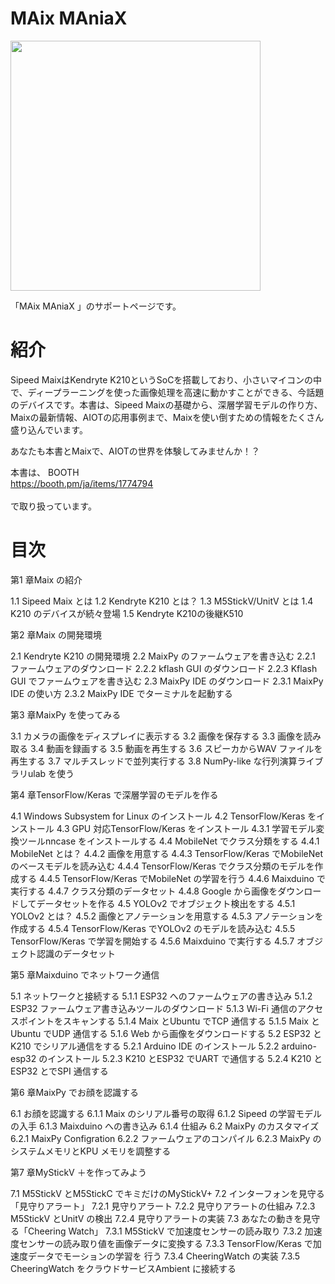 # MAix MAniaX

<img src="https://github.com/anoken/maix_maniax/blob/master/images/001.png" width="400">

「MAix MAniaX 」のサポートページです。

# 紹介
Sipeed MaixはKendryte K210というSoCを搭載しており、小さいマイコンの中で、ディープラーニングを使った画像処理を高速に動かすことができる、今話題のデバイスです。本書は、Sipeed Maixの基礎から、深層学習モデルの作り方、Maixの最新情報、AIOTの応用事例まで、Maixを使い倒すための情報をたくさん盛り込んでいます。

あなたも本書とMaixで、AIOTの世界を体験してみませんか！？


本書は、
BOOTH<br> 
https://booth.pm/ja/items/1774794<br> 
<br> 
で取り扱っています。


# 目次

第1 章Maix の紹介

1.1 Sipeed Maix とは
1.2 Kendryte K210 とは？ 
1.3 M5StickV/UnitV とは
1.4 K210 のデバイスが続々登場
1.5 Kendryte K210の後継K510 


第2 章Maix の開発環境

2.1 Kendryte K210 の開発環境
2.2 MaixPy のファームウェアを書き込む
2.2.1 ファームウェアのダウンロード
2.2.2 kflash GUI のダウンロード
2.2.3 Kflash GUI でファームウェアを書き込む
2.3 MaixPy IDE のダウンロード
2.3.1 MaixPy IDE の使い方
2.3.2 MaixPy IDE でターミナルを起動する


第3 章MaixPy を使ってみる

3.1 カメラの画像をディスプレイに表示する
3.2 画像を保存する
3.3 画像を読み取る
3.4 動画を録画する
3.5 動画を再生する
3.6 スピーカからWAV ファイルを再生する
3.7 マルチスレッドで並列実行する
3.8 NumPy-like な行列演算ライブラリulab を使う


第4 章TensorFlow/Keras で深層学習のモデルを作る

4.1 Windows Subsystem for Linux のインストール
4.2 TensorFlow/Keras をインストール
4.3 GPU 対応TensorFlow/Keras をインストール
4.3.1 学習モデル変換ツールnncase をインストールする
4.4 MobileNet でクラス分類をする
4.4.1 MobileNet とは？ 
4.4.2 画像を用意する
4.4.3 TensorFlow/Keras でMobileNet のベースモデルを読み込む
4.4.4 TensorFlow/Keras でクラス分類のモデルを作成する
4.4.5 TensorFlow/Keras でMobileNet の学習を行う
4.4.6 Maixduino で実行する
4.4.7 クラス分類のデータセット
4.4.8 Google から画像をダウンロードしてデータセットを作る
4.5 YOLOv2 でオブジェクト検出をする
4.5.1 YOLOv2 とは？ 
4.5.2 画像とアノテーションを用意する
4.5.3 アノテーションを作成する
4.5.4 TensorFlow/Keras でYOLOv2 のモデルを読み込む
4.5.5 TensorFlow/Keras で学習を開始する
4.5.6 Maixduino で実行する
4.5.7 オブジェクト認識のデータセット


第5 章Maixduino でネットワーク通信

5.1 ネットワークと接続する
5.1.1 ESP32 へのファームウェアの書き込み
5.1.2 ESP32 ファームウェア書き込みツールのダウンロード
5.1.3 Wi-Fi 通信のアクセスポイントをスキャンする
5.1.4 Maix とUbuntu でTCP 通信する
5.1.5 Maix とUbuntu でUDP 通信する
5.1.6 Web から画像をダウンロードする
5.2 ESP32 とK210 でシリアル通信をする
5.2.1 Arduino IDE のインストール
5.2.2 arduino-esp32 のインストール
5.2.3 K210 とESP32 でUART で通信する
5.2.4 K210 とESP32 とでSPI 通信する


第6 章MaixPy でお顔を認識する

6.1 お顔を認識する
6.1.1 Maix のシリアル番号の取得
6.1.2 Sipeed の学習モデルの入手
6.1.3 Maixduino への書き込み
6.1.4 仕組み
6.2 MaixPy のカスタマイズ
6.2.1 MaixPy Configration 
6.2.2 ファームウェアのコンパイル
6.2.3 MaixPy のシステムメモリとKPU メモリを調整する


第7 章MyStickV ＋を作ってみよう

7.1 M5StickV とM5StickC でキミだけのMyStickV+ 
7.2 インターフォンを見守る「見守りアラート」
7.2.1 見守りアラート
7.2.2 見守りアラートの仕組み
7.2.3 M5StickV とUnitV の検出
7.2.4 見守りアラートの実装
7.3 あなたの動きを見守る「Cheering Watch」
7.3.1 M5StickV で加速度センサーの読み取り
7.3.2 加速度センサーの読み取り値を画像データに変換する
7.3.3 TensorFlow/Keras で加速度データでモーションの学習を
行う
7.3.4 CheeringWatch の実装
7.3.5 CheeringWatch をクラウドサービスAmbient に接続する

